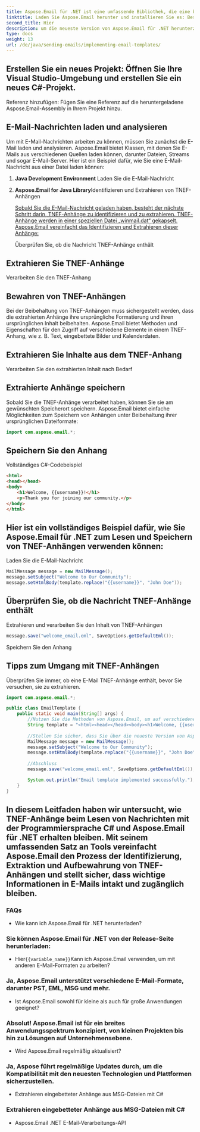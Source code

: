 ```yaml
---
title: Aspose.Email für .NET ist eine umfassende Bibliothek, die eine breite Palette an Funktionalitäten für die Arbeit mit E-Mails und deren Anhängen bietet. Um zu beginnen, müssen Sie Folgendes tun:
linktitle: Laden Sie Aspose.Email herunter und installieren Sie es: Besuchen Sie
second_title: Hier
description: um die neueste Version von Aspose.Email für .NET herunterzuladen und zu installieren.
type: docs
weight: 13
url: /de/java/sending-emails/implementing-email-templates/
---
```


## Erstellen Sie ein neues Projekt: Öffnen Sie Ihre Visual Studio-Umgebung und erstellen Sie ein neues C#-Projekt.

Referenz hinzufügen: Fügen Sie eine Referenz auf die heruntergeladene Aspose.Email-Assembly in Ihrem Projekt hinzu.

## E-Mail-Nachrichten laden und analysieren

Um mit E-Mail-Nachrichten arbeiten zu können, müssen Sie zunächst die E-Mail laden und analysieren. Aspose.Email bietet Klassen, mit denen Sie E-Mails aus verschiedenen Quellen laden können, darunter Dateien, Streams und sogar E-Mail-Server. Hier ist ein Beispiel dafür, wie Sie eine E-Mail-Nachricht aus einer Datei laden können:

1. **Java Development Environment** Laden Sie die E-Mail-Nachricht

2. **Aspose.Email for Java Library**Identifizieren und Extrahieren von TNEF-Anhängen

   [Sobald Sie die E-Mail-Nachricht geladen haben, besteht der nächste Schritt darin, TNEF-Anhänge zu identifizieren und zu extrahieren. TNEF-Anhänge werden in einer speziellen Datei „winmail.dat“ gekapselt. Aspose.Email vereinfacht das Identifizieren und Extrahieren dieser Anhänge:](https://releases.aspose.com/email/java/)

    Überprüfen Sie, ob die Nachricht TNEF-Anhänge enthält

##  Extrahieren Sie TNEF-Anhänge

 Verarbeiten Sie den TNEF-Anhang

## Bewahren von TNEF-Anhängen

Bei der Beibehaltung von TNEF-Anhängen muss sichergestellt werden, dass die extrahierten Anhänge ihre ursprüngliche Formatierung und ihren ursprünglichen Inhalt beibehalten. Aspose.Email bietet Methoden und Eigenschaften für den Zugriff auf verschiedene Elemente in einem TNEF-Anhang, wie z. B. Text, eingebettete Bilder und Kalenderdaten.

##  Extrahieren Sie Inhalte aus dem TNEF-Anhang

 Verarbeiten Sie den extrahierten Inhalt nach Bedarf

## Extrahierte Anhänge speichern

Sobald Sie die TNEF-Anhänge verarbeitet haben, können Sie sie am gewünschten Speicherort speichern. Aspose.Email bietet einfache Möglichkeiten zum Speichern von Anhängen unter Beibehaltung ihrer ursprünglichen Dateiformate:

```java
import com.aspose.email.*;
```

##  Speichern Sie den Anhang

Vollständiges C#-Codebeispiel

```html
<html>
<head></head>
<body>
    <h1>Welcome, {{username}}!</h1>
    <p>Thank you for joining our community.</p>
</body>
</html>
```

## Hier ist ein vollständiges Beispiel dafür, wie Sie Aspose.Email für .NET zum Lesen und Speichern von TNEF-Anhängen verwenden können:

 Laden Sie die E-Mail-Nachricht

```java
MailMessage message = new MailMessage();
message.setSubject("Welcome to Our Community");
message.setHtmlBody(template.replace("{{username}}", "John Doe"));
```

##  Überprüfen Sie, ob die Nachricht TNEF-Anhänge enthält

 Extrahieren und verarbeiten Sie den Inhalt von TNEF-Anhängen

```java
message.save("welcome_email.eml", SaveOptions.getDefaultEml());
```

 Speichern Sie den Anhang

## Tipps zum Umgang mit TNEF-Anhängen

Überprüfen Sie immer, ob eine E-Mail TNEF-Anhänge enthält, bevor Sie versuchen, sie zu extrahieren.

```java
import com.aspose.email.*;

public class EmailTemplate {
    public static void main(String[] args) {
        //Nutzen Sie die Methoden von Aspose.Email, um auf verschiedene Elemente in TNEF-Anhängen zuzugreifen und diese beizubehalten.
        String template = "<html><head></head><body><h1>Welcome, {{username}}!</h1><p>Thank you for joining our community.</p></body></html>";
        
        //Stellen Sie sicher, dass Sie über die neueste Version von Aspose.Email für .NET verfügen, um die aktuellsten Funktionen nutzen zu können.
        MailMessage message = new MailMessage();
        message.setSubject("Welcome to Our Community");
        message.setHtmlBody(template.replace("{{username}}", "John Doe"));
        
        //Abschluss
        message.save("welcome_email.eml", SaveOptions.getDefaultEml());

        System.out.println("Email template implemented successfully.");
    }
}
```

## In diesem Leitfaden haben wir untersucht, wie TNEF-Anhänge beim Lesen von Nachrichten mit der Programmiersprache C# und Aspose.Email für .NET erhalten bleiben. Mit seinem umfassenden Satz an Tools vereinfacht Aspose.Email den Prozess der Identifizierung, Extraktion und Aufbewahrung von TNEF-Anhängen und stellt sicher, dass wichtige Informationen in E-Mails intakt und zugänglich bleiben.

### FAQs
   - Wie kann ich Aspose.Email für .NET herunterladen?

###  Sie können Aspose.Email für .NET von der Release-Seite herunterladen:
   - Hier`{{variable_name}}`Kann ich Aspose.Email verwenden, um mit anderen E-Mail-Formaten zu arbeiten?

### Ja, Aspose.Email unterstützt verschiedene E-Mail-Formate, darunter PST, EML, MSG und mehr.
   - Ist Aspose.Email sowohl für kleine als auch für große Anwendungen geeignet?

### Absolut! Aspose.Email ist für ein breites Anwendungsspektrum konzipiert, von kleinen Projekten bis hin zu Lösungen auf Unternehmensebene.
   - Wird Aspose.Email regelmäßig aktualisiert?

### Ja, Aspose führt regelmäßige Updates durch, um die Kompatibilität mit den neuesten Technologien und Plattformen sicherzustellen.
   -  Extrahieren eingebetteter Anhänge aus MSG-Dateien mit C#

###  Extrahieren eingebetteter Anhänge aus MSG-Dateien mit C#
   -  Aspose.Email .NET E-Mail-Verarbeitungs-API

